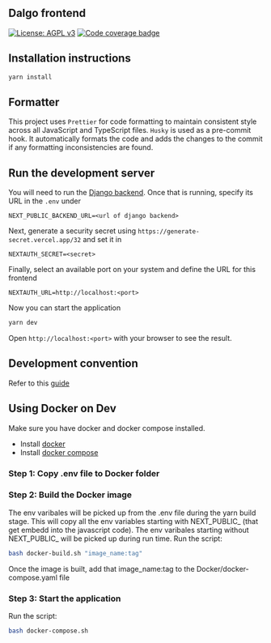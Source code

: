 ## Dalgo frontend

[![License: AGPL v3](https://img.shields.io/badge/License-AGPL%20v3-blue.svg)](https://www.gnu.org/licenses/agpl-3.0)
[![Code coverage badge](https://img.shields.io/codecov/c/github/DalgoT4D/webapp/main.svg)](https://codecov.io/gh/DalgoT4D/webapp/branch/main)

## Installation instructions

```bash
yarn install
```

## Formatter

This project uses `Prettier` for code formatting to maintain consistent style across all JavaScript and TypeScript files.
`Husky` is used as a pre-commit hook. It automatically formats the code and adds the changes to the commit if any formatting inconsistencies are found.


## Run the development server

You will need to run the [Django backend](https://github.com/DalgoT4D/DDP_backend). Once that is running, specify its URL in the `.env` under

```
NEXT_PUBLIC_BACKEND_URL=<url of django backend>
```

Next, generate a security secret using `https://generate-secret.vercel.app/32` and set it in

```
NEXTAUTH_SECRET=<secret>
```

Finally, select an available port on your system and define the URL for this frontend

```
NEXTAUTH_URL=http://localhost:<port>
```

Now you can start the application

```bash
yarn dev
```

Open `http://localhost:<port>` with your browser to see the result.

## Development convention

Refer to this [guide](https://github.com/airbnb/javascript/tree/master/react)

## Using Docker on Dev

Make sure you have docker and docker compose installed.

- Install [docker](https://docs.docker.com/engine/install/)
- Install [docker compose](https://docs.docker.com/compose/install/)

### Step 1: Copy .env file to Docker folder

### Step 2: Build the Docker image

The env varibales will be picked up from the .env file during the yarn build stage. This will copy all the env variables starting with NEXT_PUBLIC_ (that get embedd into the javascript code). The env varibales starting without NEXT_PUBLIC_ will be picked up during run time. 
Run the script: 
```bash
bash docker-build.sh "image_name:tag"
```
Once the image is built, add that image_name:tag to the Docker/docker-compose.yaml file

### Step 3: Start the application
Run the script:
```bash
bash docker-compose.sh
```
